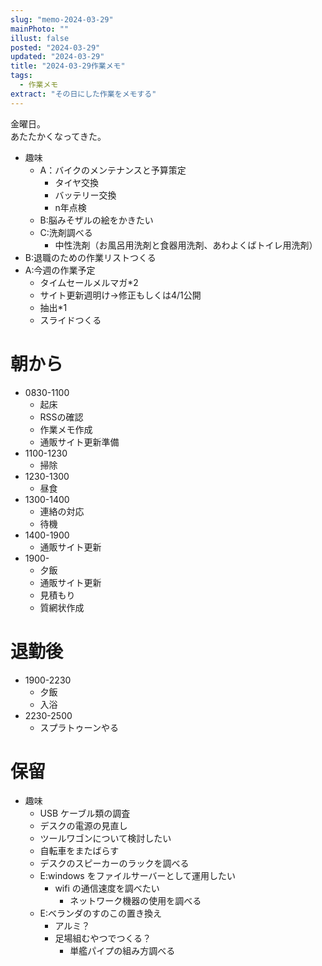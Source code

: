```yaml
---
slug: "memo-2024-03-29"
mainPhoto: ""
illust: false
posted: "2024-03-29"
updated: "2024-03-29"
title: "2024-03-29作業メモ"
tags:
  - 作業メモ
extract: "その日にした作業をメモする"
---
```


金曜日。  
あたたかくなってきた。

- 趣味
  - A：バイクのメンテナンスと予算策定
    - タイヤ交換
    - バッテリー交換
    - n年点検
  - B:脳みそザルの絵をかきたい
  - C:洗剤調べる
    - 中性洗剤（お風呂用洗剤と食器用洗剤、あわよくばトイレ用洗剤）
- B:退職のための作業リストつくる
- A:今週の作業予定
  - タイムセールメルマガ*2
  - サイト更新週明け→修正もしくは4/1公開
  - 抽出*1
  - スライドつくる

# 朝から

- 0830-1100
  - 起床
  - RSSの確認
  - 作業メモ作成
  - 通販サイト更新準備
- 1100-1230
  - 掃除
- 1230-1300
  - 昼食
- 1300-1400
  - 連絡の対応
  - 待機
- 1400-1900
  - 通販サイト更新
- 1900-
  - 夕飯
  - 通販サイト更新
  - 見積もり
  - 質網状作成

# 退勤後

- 1900-2230
  - 夕飯
  - 入浴
- 2230-2500
  - スプラトゥーンやる


# 保留

- 趣味
  - USB ケーブル類の調査
  - デスクの電源の見直し
  - ツールワゴンについて検討したい
  - 自転車をまたばらす
  - デスクのスピーカーのラックを調べる
  - E:windows をファイルサーバーとして運用したい
    - wifi の通信速度を調べたい
      - ネットワーク機器の使用を調べる
  - E:ベランダのすのこの置き換え
    - アルミ？
    - 足場組むやつでつくる？
      - 単艦パイプの組み方調べる
